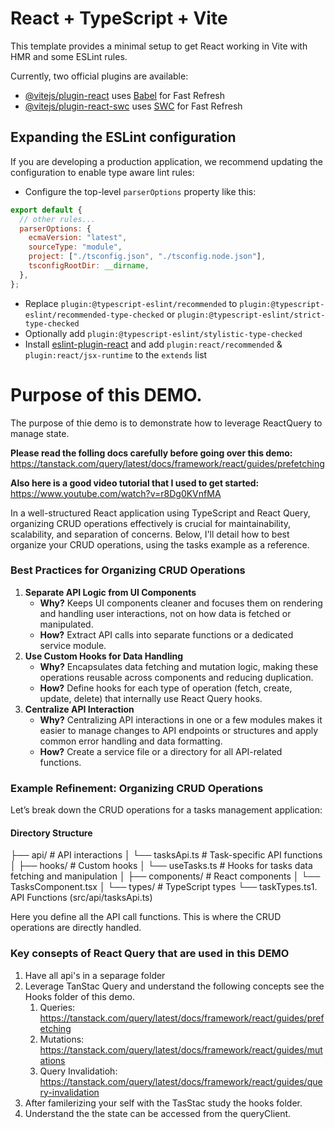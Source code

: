 # React + TypeScript + Vite

This template provides a minimal setup to get React working in Vite with HMR and some ESLint rules.

Currently, two official plugins are available:

- [@vitejs/plugin-react](https://github.com/vitejs/vite-plugin-react/blob/main/packages/plugin-react/README.md) uses [Babel](https://babeljs.io/) for Fast Refresh
- [@vitejs/plugin-react-swc](https://github.com/vitejs/vite-plugin-react-swc) uses [SWC](https://swc.rs/) for Fast Refresh

## Expanding the ESLint configuration

If you are developing a production application, we recommend updating the configuration to enable type aware lint rules:

- Configure the top-level `parserOptions` property like this:

```js
export default {
  // other rules...
  parserOptions: {
    ecmaVersion: "latest",
    sourceType: "module",
    project: ["./tsconfig.json", "./tsconfig.node.json"],
    tsconfigRootDir: __dirname,
  },
};
```

- Replace `plugin:@typescript-eslint/recommended` to `plugin:@typescript-eslint/recommended-type-checked` or `plugin:@typescript-eslint/strict-type-checked`
- Optionally add `plugin:@typescript-eslint/stylistic-type-checked`
- Install [eslint-plugin-react](https://github.com/jsx-eslint/eslint-plugin-react) and add `plugin:react/recommended` & `plugin:react/jsx-runtime` to the `extends` list

# Purpose of this DEMO.

The purpose of thie demo is to demonstrate how to leverage ReactQuery to manage state.

**Please read the folling docs carefully before going over this demo:** https://tanstack.com/query/latest/docs/framework/react/guides/prefetching

**Also here is a good video tutorial that I used to get started:** https://www.youtube.com/watch?v=r8Dg0KVnfMA

In a well-structured React application using TypeScript and React Query, organizing CRUD operations effectively is crucial for maintainability, scalability, and separation of concerns. Below, I'll detail how to best organize your CRUD operations, using the tasks example as a reference.

### Best Practices for Organizing CRUD Operations

1. **Separate API Logic from UI Components**
   - **Why?** Keeps UI components cleaner and focuses them on rendering and handling user interactions, not on how data is fetched or manipulated.
   - **How?** Extract API calls into separate functions or a dedicated service module.
2. **Use Custom Hooks for Data Handling**
   - **Why?** Encapsulates data fetching and mutation logic, making these operations reusable across components and reducing duplication.
   - **How?** Define hooks for each type of operation (fetch, create, update, delete) that internally use React Query hooks.
3. **Centralize API Interaction**
   - **Why?** Centralizing API interactions in one or a few modules makes it easier to manage changes to API endpoints or structures and apply common error handling and data formatting.
   - **How?** Create a service file or a directory for all API-related functions.

### Example Refinement: Organizing CRUD Operations

Let’s break down the CRUD operations for a tasks management application:

#### Directory Structure

├── api/ # API interactions
│ └── tasksApi.ts # Task-specific API functions
│
├── hooks/ # Custom hooks
│ └── useTasks.ts # Hooks for tasks data fetching and manipulation
│
├── components/ # React components
│ └── TasksComponent.tsx
│
└── types/ # TypeScript types
└── taskTypes.ts1. API Functions (src/api/tasksApi.ts)

Here you define all the API call functions. This is where the CRUD operations are directly handled.

### Key consepts of React Query that are used in this DEMO

1. Have all api's in a separage folder
2. Leverage TanStac Query and understand the following concepts see the Hooks folder of this demo.
   1. Queries: https://tanstack.com/query/latest/docs/framework/react/guides/prefetching
   2. Mutations: https://tanstack.com/query/latest/docs/framework/react/guides/mutations
   3. Query Invalidatioh: https://tanstack.com/query/latest/docs/framework/react/guides/query-invalidation
3. After familerizing your self with the TasStac study the hooks folder.
4. Understand the the state can be accessed from the queryClient.
